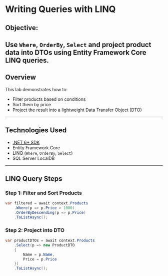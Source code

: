 # Writing Queries with LINQ
## Objective: 

Use `Where`, `OrderBy`, `Select` and project product data into DTOs using **Entity Framework Core LINQ queries**.
---

## Overview

This lab demonstrates how to:
- Filter products based on conditions
- Sort them by price
- Project the result into a lightweight Data Transfer Object (DTO)
---

## Technologies Used

- [.NET 6+ SDK](https://dotnet.microsoft.com/en-us/download)
- Entity Framework Core
- LINQ (`Where`, `OrderBy`, `Select`)
- SQL Server LocalDB
---

## LINQ Query Steps

### Step 1: Filter and Sort Products
```csharp
var filtered = await context.Products
    .Where(p => p.Price > 1000)
    .OrderByDescending(p => p.Price)
    .ToListAsync();
```

### Step 2: Project into DTO
```csharp
var productDTOs = await context.Products
    .Select(p => new ProductDTO
    {
        Name = p.Name,
        Price = p.Price
    })
    .ToListAsync();
```